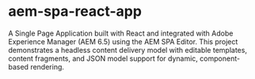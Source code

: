 # aem-spa-react-app
A Single Page Application built with React and integrated with Adobe Experience Manager (AEM 6.5) using the AEM SPA Editor. This project demonstrates a headless content delivery model with editable templates, content fragments, and JSON model support for dynamic, component-based rendering. 
